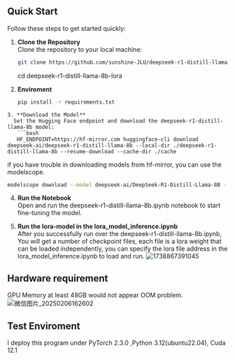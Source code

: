 ## Quick Start

Follow these steps to get started quickly:

1. **Clone the Repository**  
   Clone the repository to your local machine:
   ```bash
   git clone https://github.com/sunshine-JLU/deepseek-r1-distill-llama-8b-lora.git
   ```
   cd deepseek-r1-distill-llama-8b-lora

   
2. **Enviroment**  
   ```bash
   pip install -r requirements.txt
```
3. **Download the Model**  
  Set the Hugging Face endpoint and download the deepseek-r1-distill-llama-8b model:
   ```bash
   HF_ENDPOINT=https://hf-mirror.com huggingface-cli download deepseek-ai/deepseek-r1-distill-llama-8b --local-dir ./deepseek-r1-distill-llama-8b --resume-download --cache-dir ./cache
   ```
  if you have trouble in downloading models from hf-mirror, you can use the modelscope.

   ```bash
   modelscope download --model deepseek-ai/DeepSeek-R1-Distill-Llama-8B --local_dir ./deepseek-r1-distill-llama-8b
   ```

4. **Run the Notebook**  
  Open and run the deepseek-r1-distill-llama-8b.ipynb notebook to start fine-tuning the model.

5. **Run the lora-model in the lora_model_inference.ipynb**  
  After you successfully run over the deepseek-r1-distill-llama-8b.ipynb, You will get a number of checkpoint files, each file is a lora weight that can be loaded independently, you can specify the lora file address in the lora_model_inference.ipynb to load and run.
![1738867391045](https://github.com/user-attachments/assets/65530629-32fb-415f-9a8e-e3cadabb90e1)


## Hardware requirement

GPU Memory at least 48GB would not appear OOM problem.
![微信图片_20250206162602](https://github.com/user-attachments/assets/e4232a2e-4e5d-4636-921e-d9e6e4855134)

## Test Enviroment 
I deploy this program under PyTorch 2.3.0 ,Python 3.12(ubuntu22.04), Cuda  12.1
 
